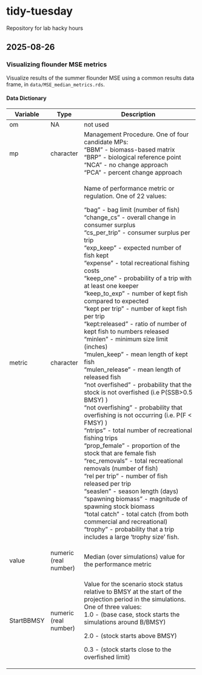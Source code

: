 
# tidy-tuesday

Repository for lab hacky hours

## 2025-08-26

### Visualizing flounder MSE metrics

Visualize results of the summer flounder MSE using a common results data
frame, in `data/MSE_median_metrics.rds`.

#### Data Dictionary

<table style="width:99%;">
<colgroup>
<col style="width: 7%" />
<col style="width: 13%" />
<col style="width: 78%" />
</colgroup>
<thead>
<tr>
<th>Variable</th>
<th>Type</th>
<th>Description</th>
</tr>
</thead>
<tbody>
<tr>
<td>om</td>
<td>NA</td>
<td>not used</td>
</tr>
<tr>
<td>mp</td>
<td>character</td>
<td>Management Procedure. One of four candidate MPs:<br />
“BBM” - biomass-based matrix<br />
“BRP” - biological reference point<br />
“NCA” - no change approach<br />
“PCA” - percent change approach</td>
</tr>
<tr>
<td>metric</td>
<td>character</td>
<td><p>Name of performance metric or regulation. One of 22 values:</p>
<p>“bag” - bag limit (number of fish)<br />
“change_cs” - overall change in consumer surplus<br />
“cs_per_trip” - consumer surplus per trip<br />
“exp_keep” - expected number of fish kept<br />
“expense” - total recreational fishing costs<br />
“keep_one” - probability of a trip with at least one keeper<br />
“keep_to_exp” - number of kept fish compared to expected<br />
“kept per trip” - number of kept fish per trip<br />
“kept:released” - ratio of number of kept fish to numbers released<br />
“minlen” - minimum size limit (inches)<br />
“mulen_keep” - mean length of kept fish<br />
“mulen_release” - mean length of released fish<br />
“not overfished” - probability that the stock is not overfished (i.e
P(SSB&gt;0.5 BMSY) )<br />
“not overfishing” - probability that overfishing is not occurring
(i.e. P(F &lt; FMSY) )<br />
“ntrips” - total number of recreational fishing trips<br />
“prop_female” - proportion of the stock that are female fish<br />
“rec_removals” - total recreational removals (number of fish)<br />
“rel per trip” - number of fish released per trip<br />
“seaslen” - season length (days)<br />
“spawning biomass” - magnitude of spawning stock biomass<br />
“total catch” - total catch (from both commercial and
recreational)<br />
“trophy” - probability that a trip includes a large ‘trophy size’
fish.</p></td>
</tr>
<tr>
<td>value</td>
<td>numeric (real number)</td>
<td>Median (over simulations) value for the performance metric</td>
</tr>
<tr>
<td>StartBBMSY</td>
<td>numeric (real number)</td>
<td><p>Value for the scenario stock status relative to BMSY at the start
of the projection period in the simulations. One of three values:<br />
1.0 - (base case, stock starts the simulations around B/BMSY)</p>
<p>2.0 - (stock starts above BMSY)</p>
<p>0.3 - (stock starts close to the overfished limit)</p></td>
</tr>
</tbody>
</table>
